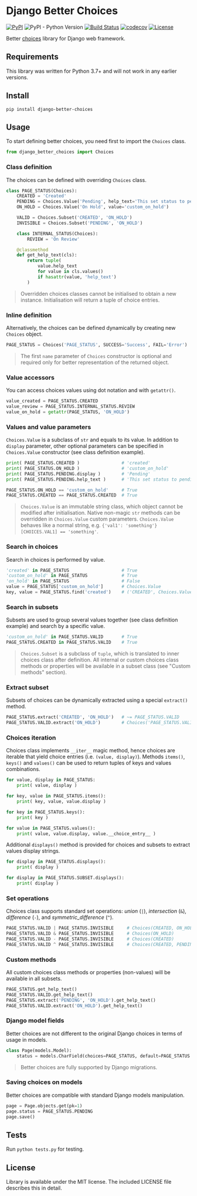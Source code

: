 # Django Better Choices

[![PyPI](https://img.shields.io/pypi/v/django-better-choices)](https://pypi.org/project/django-better-choices)
![PyPI - Python Version](https://img.shields.io/pypi/pyversions/django-better-choices)
[![Build Status](https://travis-ci.org/lokhman/django-better-choices.svg?branch=master)](https://travis-ci.org/lokhman/django-better-choices)
[![codecov](https://codecov.io/gh/lokhman/django-better-choices/branch/master/graph/badge.svg)](https://codecov.io/gh/lokhman/django-better-choices)
[![License](https://img.shields.io/badge/license-MIT-blue.svg)](LICENSE)

Better [choices](https://docs.djangoproject.com/en/3.0/ref/models/fields/#choices) library for Django web framework.

## Requirements
This library was written for Python 3.7+ and will not work in any earlier versions.

## Install

    pip install django-better-choices
    
## Usage
To start defining better choices, you need first to import the `Choices` class.
```python
from django_better_choices import Choices
```

### Class definition
The choices can be defined with overriding `Choices` class.
```python
class PAGE_STATUS(Choices):
    CREATED = 'Created'
    PENDING = Choices.Value('Pending', help_text='This set status to pending')
    ON_HOLD = Choices.Value('On Hold', value='custom_on_hold')

    VALID = Choices.Subset('CREATED', 'ON_HOLD')
    INVISIBLE = Choices.Subset('PENDING', 'ON_HOLD')

    class INTERNAL_STATUS(Choices):
        REVIEW = 'On Review'

    @classmethod
    def get_help_text(cls):
        return tuple(
            value.help_text
            for value in cls.values()
            if hasattr(value, 'help_text')
        )
```
> Overridden choices classes cannot be initialised to obtain a new instance. Initialisation will return a tuple of choice entries.

### Inline definition
Alternatively, the choices can be defined dynamically by creating new `Choices` object.
```python
PAGE_STATUS = Choices('PAGE_STATUS', SUCCESS='Success', FAIL='Error')
```
> The first `name` parameter of `Choices` constructor is optional and required only for better representation of the returned object.

### Value accessors
You can access choices values using dot notation and with `getattr()`.
```python
value_created = PAGE_STATUS.CREATED
value_review = PAGE_STATUS.INTERNAL_STATUS.REVIEW
value_on_hold = getattr(PAGE_STATUS, 'ON_HOLD')
```

### Values and value parameters
`Choices.Value` is a subclass of `str` and equals to its value. In addition to `display` parameter, other optional parameters can be specified in `Choices.Value` constructor (see class definition example).
```python
print( PAGE_STATUS.CREATED )                # 'created'
print( PAGE_STATUS.ON_HOLD )                # 'custom_on_hold'
print( PAGE_STATUS.PENDING.display )        # 'Pending'
print( PAGE_STATUS.PENDING.help_text )      # 'This set status to pending'

PAGE_STATUS.ON_HOLD == 'custom_on_hold'     # True
PAGE_STATUS.CREATED == PAGE_STATUS.CREATED  # True
```
> `Choices.Value` is an immutable string class, which object cannot be modified after initialisation. Native non-magic `str` methods can be overridden in `Choices.Value` custom parameters. `Choices.Value` behaves like a normal string, e.g. `{'val1': 'something'}[CHOICES.VAL1] == 'something'`.

### Search in choices
Search in choices is performed by value.
```python
'created' in PAGE_STATUS                    # True
'custom_on_hold' in PAGE_STATUS             # True
'on_hold' in PAGE_STATUS                    # False
value = PAGE_STATUS['custom_on_hold']       # Choices.Value
key, value = PAGE_STATUS.find('created')    # ('CREATED', Choices.Value)
```

### Search in subsets
Subsets are used to group several values together (see class definition example) and search by a specific value.
```python
'custom_on_hold' in PAGE_STATUS.VALID       # True
PAGE_STATUS.CREATED in PAGE_STATUS.VALID    # True
```
> `Choices.Subset` is a subclass of `tuple`, which is translated to inner choices class after definition. All internal or custom choices class methods or properties will be available in a subset class (see "Custom methods" section).

### Extract subset
Subsets of choices can be dynamically extracted using a special `extract()` method.
```python
PAGE_STATUS.extract('CREATED', 'ON_HOLD')   # ~= PAGE_STATUS.VALID
PAGE_STATUS.VALID.extract('ON_HOLD')        # Choices('PAGE_STATUS.VALID.Subset', ON_HOLD)
```

### Choices iteration
Choices class implements `__iter__` magic method, hence choices are iterable that yield choice entries (i.e. `(value, display)`). Methods `items()`, `keys()` and `values()` can be used to return tuples of keys and values combinations.
```python
for value, display in PAGE_STATUS:
    print( value, display )

for key, value in PAGE_STATUS.items():
    print( key, value, value.display )

for key in PAGE_STATUS.keys():
    print( key )

for value in PAGE_STATUS.values():
    print( value, value.display, value.__choice_entry__ )
```
Additional `displays()` method is provided for choices and subsets to extract values display strings.
```python
for display in PAGE_STATUS.displays():
    print( display )

for display in PAGE_STATUS.SUBSET.displays():
    print( display )
```

### Set operations
Choices class supports standard set operations: *union* (`|`), *intersection* (`&`), *difference* (`-`), and *symmetric_difference* (`^`).
```python
PAGE_STATUS.VALID | PAGE_STATUS.INVISIBLE     # Choices(CREATED, ON_HOLD, PENDING)
PAGE_STATUS.VALID & PAGE_STATUS.INVISIBLE     # Choices(ON_HOLD)
PAGE_STATUS.VALID - PAGE_STATUS.INVISIBLE     # Choices(CREATED)
PAGE_STATUS.VALID ^ PAGE_STATUS.INVISIBLE     # Choices(CREATED, PENDING)
```

### Custom methods
All custom choices class methods or properties (non-values) will be available in all subsets.
```python
PAGE_STATUS.get_help_text()
PAGE_STATUS.VALID.get_help_text()
PAGE_STATUS.extract('PENDING', 'ON_HOLD').get_help_text()
PAGE_STATUS.VALID.extract('ON_HOLD').get_help_text()
```

### Django model fields
Better choices are not different to the original Django choices in terms of usage in models.
```python
class Page(models.Model):
    status = models.CharField(choices=PAGE_STATUS, default=PAGE_STATUS.CREATED)
```
> Better choices are fully supported by Django migrations.

### Saving choices on models
Better choices are compatible with standard Django models manipulation.
```python
page = Page.objects.get(pk=1)
page.status = PAGE_STATUS.PENDING
page.save()
```

## Tests
Run `python tests.py` for testing.

## License
Library is available under the MIT license. The included LICENSE file describes this in detail.
